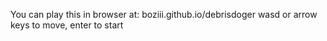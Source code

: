 You can play this in browser at: boziii.github.io/debrisdoger 
wasd or arrow keys to move, enter to start
